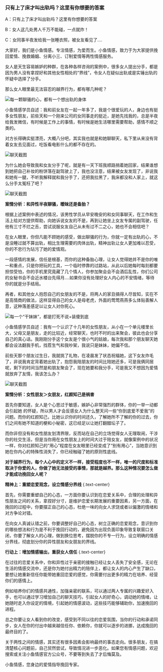 ### 只有上了床才叫出轨吗？这里有你想要的答案

A：只有上了床才叫出轨吗？这里有你想要的答案

B：女人这几处男人千万不能碰，一点就炸！

C：女同事半夜发给我一张睡衣照，被女友看见了....

大家好，我们是小鱼情感。专注情感，为爱而生。小鱼情感，致力于为大家提供挽回爱情、挽救婚姻、分离小三、订制爱情等两性情感服务。

女人是天生容易嫉妒的种群，在各种各样咨询的案例中，很多女人提出分手，都是因为男人没有拿捏好和其他女性相处的“界线”，令女人在疑似出轨或是实锤出轨的怀疑中选择了分手。

那么女人眼里最无法容忍的越界行为，都有哪几种呢？

![每一颗聊骚的心，都有一个想出轨的身体](/images/articles/a4/a4_2/image1.png "每一颗聊骚的心，都有一个想出轨的身体")

小鱼情感学员自述：我和前女友在一起一年多了，我是个很爱玩的人，身边也有挺多女性朋友，前些天和一个刚来公司的女同事走的挺近，是她先找我的，总是半夜给我发微信，有时候是工作上的事情，有时候是她生活哪里需要帮助，感情不顺之类的。

对方长得确实挺漂亮，大概八分吧，其实我也就是和她聊聊天，私下里从来没有背着女友去见面过，吃饭看电影什么的都不存在的。

![聊天截图](/images/articles/a4/a4_2/image2.jpeg "聊天截图")

为什么她会导致我和女友分手了呢，就是有一天下班我顺路捎着她回家，结果谁想到她把自己补妆的粉饼落在副驾驶上了，我也没注意，结果被女友发现了，非说我和她有一腿，不听我解释就和我分手了，还把我拉黑了，我床都没和人家上，就这么分手太冤枉了吧？

![聊天截图](/images/articles/a4/a4_2/image3.jpeg "聊天截图")

**案情分析：和异性半夜聊骚，暧昧还是备胎？**

根据上述案例中表述的情况，该男性学员从早安晚安的和女同事聊天，在工作和生活上给对方提供帮助，向她诉说女友的不是，再到让她坐上女友专属的副驾驶，任他有三寸不烂之舌，尝试说服女友自己从未有过不二之心，她也不会相信吧？

在女人眼里，你但凡能不顾她的感受，做出聊骚的行为，你就一定有出轨的心，不是没睡过就不算出轨，相比生理需要的肉体出轨，精神出轨让女人更加难以忍受，你的不忠行为玷污了她的爱情观。

一段感情的发展，信任是根基，而你的这种备胎心理，让女人觉得她并不是你的唯一和重点，只是你把玩的工具，一个临时停靠的过路站，从此以后她每时每刻都要担惊受怕，你的手机里究竟藏了几个情人，你参加聚会会不会酒后乱性，你们公司的女秘书会不会近水楼台先得月....如果你没有处理好女人内心的不安情绪，等待你的就是分手结局。

再者，和其他女人抱怨自己的女朋友的不是，将两人的家丑搞得人尽皆知，实在不是高情商的做法，这样显得自己的女人是母老虎，外面的莺莺燕燕多么体贴善解人意，这种落差感足以让女人对你死心。

![每一个“干妹妹”，都是打死不说+装傻到底](/images/articles/a4/a4_2/image4.png "每一个“干妹妹”，都是打死不说+装傻到底")

小鱼情感学员自述：我有一个认识了十几年的女性朋友，从小在一个单元楼里长大，父母又是朋友，走的比较近，经常聊天，也时不时的出来聚会，彼此也会分享自己的真心话。我刚刚分手这个女友是个很小气的姑娘，每次我和那个朋友聊天她都会设法翻我手机，找茬生气和我吵架，我说只是妹妹，她偏不信。

前些天那个朋友过生日，我就挑了礼物，在凌晨发了状态祝福她，这下女友炸毛了，非说我肯定背着她出轨了，抱怨我陪朋友的时间比陪她还多，可是我俩同居呢，剩下的时间当然是和朋友聚会了，现在她要和我分手，可是我又不想因为爱情就放弃了友情，我该怎么办？

![聊天截图](/images/articles/a4/a4_2/image5.jpeg "聊天截图")

**案情分析：女性朋友＞女朋友，红颜知己是祸害**

首先你要知道，女人是个心思过于敏感，嫉妒心非常强烈的群体，你的一举一动都会引起她
的怀疑，所以男人才会反感女人为什么整天问一些“你到底爱不爱我”的问题。而你的红颜知己，比她认识你的时间还久，了解她所不了解的你的过去，你们之间有她不知道的梗和小秘密，这已经足以让她打翻醋坛子了。

而你非但没有和女性朋友划清界限，反而站在自己的立场觉得女人无理取闹，干涉你的社交生活，但是当你用在女性朋友上的时间大过于陪女友，就像案例中的状况一样，你对红颜知己的“用心”程度在女友眼里已经变成了“别有用心”，当她意识到她在你内心的特殊性消失了，你已经触碰了她的原则性底线。

**对于越界行为，每个人心中的定义不一样，接受程度也不一样，唯一的尺度和标准取决于你爱的人，你做了她无法接受的事情，那就是越界。那么这种情况要怎么做才能成功挽回女人呢？**

**精神上：重塑恋爱观念，设立情感分界线** {.text-center}

首先，你需要重塑自己的心态，一方面你要认识到在恋爱关系中，合理的处理和异性朋友之间的关系，拿捏好分寸，是维护恋爱长期发展的重要因素，另一方面，在挽回的过程中，你要摆正自己的心态，杜绝一味的向女人求饶或者以偏激的情绪和对方争论对错。

在向女人真诚认错之前，你要调整好自己的心态，树立正确的恋爱观念，意识到你的哪些想法和行为是不利于挽回行动的，避免因为出现负面印象导致复联窗口关闭，你要了解女人的心理，做到换位思考，摆脱你的不专一行为，设立明确的情感分界线，彻底划分你的异性朋友和女朋友的界线。

**行动上：增加情感输出，重获女人信任** {.text-center}

在过往的恋爱关系中，你和异性过于亲密的接触已经让女人丢失了安全感，无论在生活的情感交流中，还是你为她付出精力的陪伴上，都让女人的内心产生了缺口，要想让她重新信任你能带她重回恋爱的感觉，你需要付出更多的精力在培养、经营你们的感情上。

例如培养你们的情感共通性，加强亲密的联系，可以通过两人专属的兴趣爱好入手，也可以通过学习增加自己的聊天技巧，引起女人的好奇心，调动她的情绪，让她随时走入你设定的情境，引起她的情感波动，这些技巧能够辅助你，加速挽回的进程。

总之你要让女人看到你的改变，感受到不同以往的恋爱氛围，当你的行动和承诺同步，女人在你的付出中越来越信任你、依赖你，你就可以逐步的进挪，达成挽回的最终目的了。

关于两性之间的情感，其实还有很多因素会影响最终的事态走向。很多朋友，在搞清楚核心问题前，自己贸然尝试，导致情况进一步恶化。如果您有情感问题，欢迎搜索或关注小鱼情感官方公众号，不要等到失去了才后悔莫及。

小鱼情感，您身边的爱情指导挽回专家。
